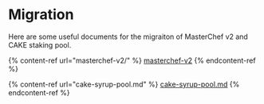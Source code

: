 # Migration

Here are some useful documents for the migraiton of MasterChef v2 and CAKE staking pool.

{% content-ref url="masterchef-v2/" %}
[masterchef-v2](masterchef-v2/)
{% endcontent-ref %}

{% content-ref url="cake-syrup-pool.md" %}
[cake-syrup-pool.md](cake-syrup-pool.md)
{% endcontent-ref %}
